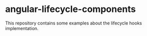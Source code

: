 # angular-lifecycle-components
This repository contains some examples about the lifecycle hooks implementation.
